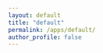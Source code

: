 ```yaml
---
layout: default
title: "default"
permalink: /apps/default/
author_profile: false
---
```

<link href="/assets/static/css/main.a617e044.chunk.css" rel="stylesheet">

<div id="root"></div>
<script>!function (e) { function r(r) { for (var n, a, i = r[0], c = r[1], l = r[2], s = 0, p = []; s < i.length; s++)a = i[s], Object.prototype.hasOwnProperty.call(o, a) && o[a] && p.push(o[a][0]), o[a] = 0; for (n in c) Object.prototype.hasOwnProperty.call(c, n) && (e[n] = c[n]); for (f && f(r); p.length;)p.shift()(); return u.push.apply(u, l || []), t() } function t() { for (var e, r = 0; r < u.length; r++) { for (var t = u[r], n = !0, i = 1; i < t.length; i++) { var c = t[i]; 0 !== o[c] && (n = !1) } n && (u.splice(r--, 1), e = a(a.s = t[0])) } return e } var n = {}, o = { 1: 0 }, u = []; function a(r) { if (n[r]) return n[r].exports; var t = n[r] = { i: r, l: !1, exports: {} }; return e[r].call(t.exports, t, t.exports, a), t.l = !0, t.exports } a.e = function (e) { var r = [], t = o[e]; if (0 !== t) if (t) r.push(t[2]); else { var n = new Promise((function (r, n) { t = o[e] = [r, n] })); r.push(t[2] = n); var u, i = document.createElement("script"); i.charset = "utf-8", i.timeout = 120, a.nc && i.setAttribute("nonce", a.nc), i.src = function (e) { return a.p + "static/js/" + ({}[e] || e) + "." + { 3: "47fe1331" }[e] + ".chunk.js" }(e); var c = new Error; u = function (r) { i.onerror = i.onload = null, clearTimeout(l); var t = o[e]; if (0 !== t) { if (t) { var n = r && ("load" === r.type ? "missing" : r.type), u = r && r.target && r.target.src; c.message = "Loading chunk " + e + " failed.\n(" + n + ": " + u + ")", c.name = "ChunkLoadError", c.type = n, c.request = u, t[1](c) } o[e] = void 0 } }; var l = setTimeout((function () { u({ type: "timeout", target: i }) }), 12e4); i.onerror = i.onload = u, document.head.appendChild(i) } return Promise.all(r) }, a.m = e, a.c = n, a.d = function (e, r, t) { a.o(e, r) || Object.defineProperty(e, r, { enumerable: !0, get: t }) }, a.r = function (e) { "undefined" != typeof Symbol && Symbol.toStringTag && Object.defineProperty(e, Symbol.toStringTag, { value: "Module" }), Object.defineProperty(e, "__esModule", { value: !0 }) }, a.t = function (e, r) { if (1 & r && (e = a(e)), 8 & r) return e; if (4 & r && "object" == typeof e && e && e.__esModule) return e; var t = Object.create(null); if (a.r(t), Object.defineProperty(t, "default", { enumerable: !0, value: e }), 2 & r && "string" != typeof e) for (var n in e) a.d(t, n, function (r) { return e[r] }.bind(null, n)); return t }, a.n = function (e) { var r = e && e.__esModule ? function () { return e.default } : function () { return e }; return a.d(r, "a", r), r }, a.o = function (e, r) { return Object.prototype.hasOwnProperty.call(e, r) }, a.p = "/assets/", a.oe = function (e) { throw console.error(e), e }; var i = this["webpackJsonpdev-pages"] = this["webpackJsonpdev-pages"] || [], c = i.push.bind(i); i.push = r, i = i.slice(); for (var l = 0; l < i.length; l++)r(i[l]); var f = c; t() }([])</script>
<script src="/assets/static/js/2.9d73c779.chunk.js"></script>
<script src="/assets/static/js/main.6cbb7154.chunk.js"></script>
